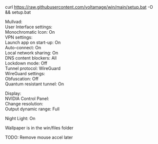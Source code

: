 curl https://raw.githubusercontent.com/voltamage/win/main/setup.bat -O && setup.bat  
  
  
Mullvad:  
User Interface settings:  
	Monochromatic Icon: On  
VPN settings:  
	Launch app on start-up: On  
	Auto-connect: On  
	Local network sharing: On  
	DNS content blockers: All  
	Lockdown mode: Off  
	Tunnel protocol: WireGuard  
WireGuard settings:  
	Obfuscation: Off  
	Quantum resistant tunnel: On  
  
  
Display:  
NVIDIA Control Panel:  
	Change resolution:  
	Output dynamic range: Full  
  
Night Light: On  
  
Wallpaper is in the win/files folder  
  
TODO: Remove mouse accel later  
